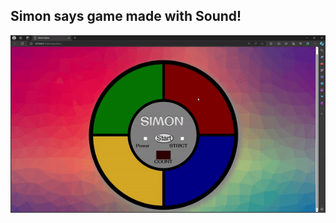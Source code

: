 ## Simon says game made with Sound!
![Simon Says Game Tutorial](https://github.com/T4c0/Simon-Game/blob/main/media/ezgif.com-video-to-gif-converter%20(1).gif)
